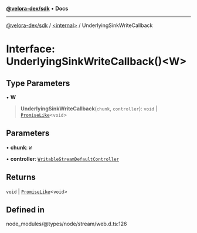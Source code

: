 [**@velora-dex/sdk**](../../README.md) • **Docs**

***

[@velora-dex/sdk](../../globals.md) / [\<internal\>](../README.md) / UnderlyingSinkWriteCallback

# Interface: UnderlyingSinkWriteCallback()\<W\>

## Type Parameters

• **W**

> **UnderlyingSinkWriteCallback**(`chunk`, `controller`): `void` \| [`PromiseLike`](PromiseLike.md)\<`void`\>

## Parameters

• **chunk**: `W`

• **controller**: [`WritableStreamDefaultController`](WritableStreamDefaultController.md)

## Returns

`void` \| [`PromiseLike`](PromiseLike.md)\<`void`\>

## Defined in

node\_modules/@types/node/stream/web.d.ts:126
